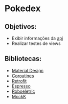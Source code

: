 # Pokedex

## Objetivos:
- Exibir informações da [api](https://pokeapi.co/)
- Realizar testes de views

## Bibliotecas:
- [Material Design](https://material.io/develop/android/)
- [Coroutines](https://developer.android.com/kotlin/coroutines?gclid=EAIaIQobChMIsOK0lMPd8QIVgYCRCh2mqwx6EAAYASAAEgIvB_D_BwE&gclsrc=aw.ds)
- [Retrofit](https://square.github.io/retrofit/)
- [Espresso](https://developer.android.com/training/testing/espresso)
- [Roboeletric](http://robolectric.org/)
- [MockK](https://mockk.io/)






